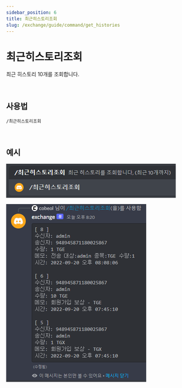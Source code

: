 ```yaml
---
sidebar_position: 6
title: 최근히스토리조회
slug: /exchange/guide/command/get_histories
---
```


# 최근히스토리조회

최근 히스토리 10개를 조회합니다.

<br/>

## 사용법

```
/최근히스토리조회
```

<br/>

## 예시

![get_histories-input](./img/get_histories/get_histories-input.png)

![get_histories-output](./img/get_histories/get_histories-output.png)